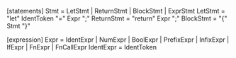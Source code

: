 [statements]
Stmt = LetStmt | ReturnStmt | BlockStmt | ExprStmt
LetStmt = "let" IdentToken "=" Expr ";"
ReturnStmt = "return" Expr ";"
BlockStmt = "{" Stmt "}"

[expression]
Expr =  IdentExpr | NumExpr | BoolExpr | PrefixExpr | InfixExpr | IfExpr | FnExpr | FnCallExpr
IdentExpr = IdentToken
